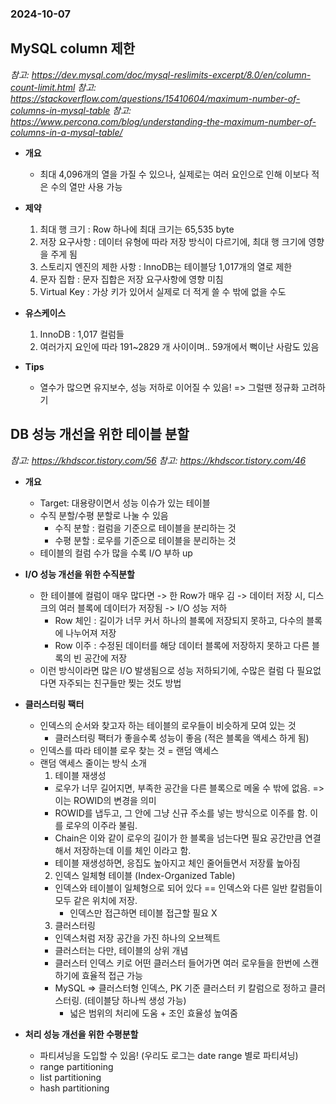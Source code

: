 ### 2024-10-07

## MySQL column 제한
*참고: https://dev.mysql.com/doc/mysql-reslimits-excerpt/8.0/en/column-count-limit.html*
*참고: https://stackoverflow.com/questions/15410604/maximum-number-of-columns-in-mysql-table*
*참고: https://www.percona.com/blog/understanding-the-maximum-number-of-columns-in-a-mysql-table/*
- **개요**
  - 최대 4,096개의 열을 가질 수 있으나, 실제로는 여러 요인으로 인해 이보다 적은 수의 열만 사용 가능

- **제약**
  1. 최대 행 크기 : Row 하나에 최대 크기는 65,535 byte
  2. 저장 요구사항 : 데이터 유형에 따라 저장 방식이 다르기에, 최대 행 크기에 영향을 주게 됨
  3. 스토리지 엔진의 제한 사항 : InnoDB는 테이블당 1,017개의 열로 제한
  4. 문자 집합 : 문자 집합은 저장 요구사항에 영향 미침
  5. Virtual Key : 가상 키가 있어서 실제로 더 적게 쓸 수 밖에 없을 수도

- **유스케이스**
  1. InnoDB : 1,017 컬럼들
  2. 여러가지 요인에 따라 191~2829 개 사이이며.. 59개에서 뻑이난 사람도 있음

- **Tips**
  - 열수가 많으면 유지보수, 성능 저하로 이어질 수 있음! => 그럴땐 정규화 고려하기

## DB 성능 개선을 위한 테이블 분할
*참고: https://khdscor.tistory.com/56*
*참고: https://khdscor.tistory.com/46*
- **개요**
  - Target: 대용량이면서 성능 이슈가 있는 테이블
  - 수직 분할/수평 분할로 나눌 수 있음
    - 수직 분할 : 컬럼을 기준으로 테이블을 분리하는 것
    - 수평 분할 : 로우를 기준으로 테이블을 분리하는 것
  - 테이블의 컬럼 수가 많을 수록 I/O 부하 up

- **I/O 성능 개선을 위한 수직분할**
  - 한 테이블에 컬럼이 매우 많다면 -> 한 Row가 매우 김 -> 데이터 저장 시, 디스크의 여러 블록에 데이터가 저장됨 -> I/O 성능 저하
    - Row 체인 : 길이가 너무 커서 하나의 블록에 저장되지 못하고, 다수의 블록에 나누어져 저장
    - Row 이주 : 수정된 데이터를 해당 데이터 블록에 저장하지 못하고 다른 블록의 빈 공간에 저장
  - 이런 방식이라면 많은 I/O 발생됨으로 성능 저하되기에, 수많은 컬럼 다 필요없다면 자주되는 친구들만 찢는 것도 방법

- **클러스터링 팩터**
  - 인덱스의 순서와 찾고자 하는 테이블의 로우들이 비슷하게 모여 있는 것
    - 클러스터링 팩터가 좋을수록 성능이 좋음 (적은 블록을 액세스 하게 됨)
  - 인덱스를 따라 테이블 로우 찾는 것 = 랜덤 액세스
  - 랜덤 액세스 줄이는 방식 소개
    1. 테이블 재생성
      - 로우가 너무 길어지면, 부족한 공간을 다른 블록으로 메울 수 밖에 없음. => 이는 ROWID의 변경을 의미
      - ROWID를 냅두고, 그 안에 그냥 신규 주소를 넣는 방식으로 이주를 함. 이를 로우의 이주라 불림. 
      - Chain은 이와 같이 로우의 길이가 한 블록을 넘는다면 필요 공간만큼 연결해서 저장하는데 이를 체인 이라고 함. 
      - 테이블 재생성하면, 응집도 높아지고 체인 줄어들면서 저장률 높아짐
    2. 인덱스 일체형 테이블 (Index-Organized Table)
      - 인덱스와 테이블이 일체형으로 되어 있다 == 인덱스와 다른 일반 칼럼들이 모두 같은 위치에 저장. 
        - 인덱스만 접근하면 테이블 접근할 필요 X
    3. 클러스터링
      - 인덱스처럼 저장 공간을 가진 하나의 오브젝트
      - 클러스터는 다만, 테이블의 상위 개념
      - 클러스터 인덱스 키로 어떤 클러스터 들어가면 여러 로우들을 한번에 스캔하기에 효율적 접근 가능
      - MySQL => 클러스터형 인덱스, PK 기준 클러스터 키 칼럼으로 정하고 클러스터링. (테이블당 하나씩 생성 가능)
        - 넓은 범위의 처리에 도움 + 조인 효율성 높여줌

- **처리 성능 개선을 위한 수평분할**
  - 파티셔닝을 도입할 수 있음! (우리도 로그는 date range 별로 파티셔닝) 
  - range partitioning
  - list partitioning
  - hash partitioning
